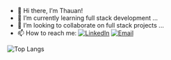 - 👋 Hi there, I’m Thauan!
- 🌱 I’m currently learning full stack development ...
- 💞️ I’m looking to collaborate on full stack projects ...
- 📫 How to reach me: [![LinkedIn](https://img.shields.io/badge/LinkedIn-0077B5?style=for-the-badge&logo=linkedin&logoColor=white)](https://www.linkedin.com/in/thauan-devjr/) [![Email](https://img.shields.io/badge/thawanmaracas@gmail.com-EA4335?style=for-the-badge&logo=gmail&logoColor=white)](mailto:thawanmaracas@gmail.com)

![Top Langs](https://github-readme-stats-git-masterrstaa-rickstaa.vercel.app/api/top-langs/?username=Thauan-S&theme=holi&layout=compact&bg_color=001&border_color=b37b22&text_color=FFF)

  
<!---
Thauan-S/Thauan-S is a ✨ special ✨ repository because its `README.md` (this file) appears on your GitHub profile.
You can click the Preview link to take a look at your changes.
--->
